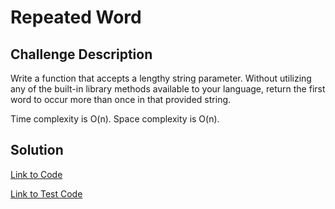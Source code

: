 # Repeated Word


## Challenge Description
Write a function that accepts a lengthy string parameter. Without utilizing any of the built-in library methods available to your language, return the first word to occur more than once in that provided string.


Time complexity is O(n).
Space complexity is O(n).


## Solution
[Link to Code](./src/main/java/repeated/word/Repeated_Word.java)

[Link to Test Code](./src/test/java/repeated/word/AppTest.java)


